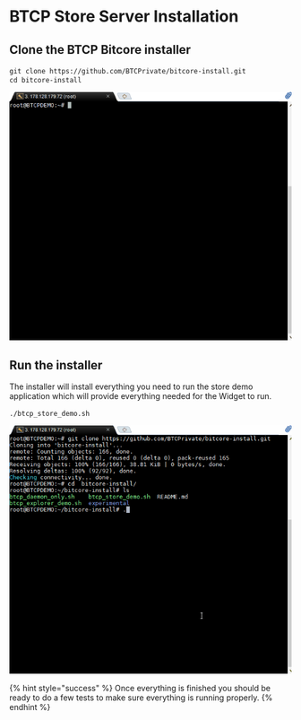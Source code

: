 # BTCP Store Server Installation

## Clone the BTCP Bitcore installer

```text
git clone https://github.com/BTCPrivate/bitcore-install.git
cd bitcore-install
```

![](../.gitbook/assets/gitclone.gif)

## Run the installer

The installer will install everything you need to run the store demo application which will provide everything needed for the Widget to run. 

```text
./btcp_store_demo.sh
```

![](../.gitbook/assets/setup.gif)

{% hint style="success" %}
Once everything is finished you should be ready to do a few tests to make sure everything is running properly.
{% endhint %}



